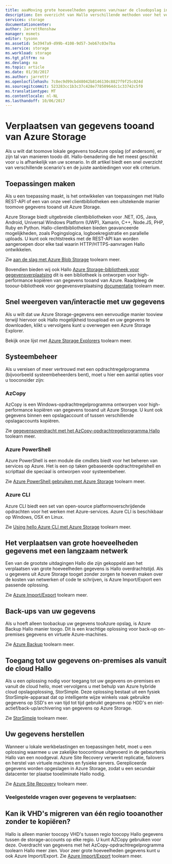 ```yaml
---
title: aaaMoving grote hoeveelheden gegevens van/naar de cloudopslag in Azure | Microsoft Docs
description: Een overzicht van Hallo verschillende methoden voor het verplaatsen tooand van gegevens uit Azure Storage.
services: storage
documentationcenter: 
author: JarrettRenshaw
manager: msmets
editor: tysonn
ms.assetid: 5e3947a9-d99b-4108-9d57-3eb67c03e7ba
ms.service: storage
ms.workload: storage
ms.tgt_pltfrm: na
ms.devlang: na
ms.topic: article
ms.date: 01/30/2017
ms.author: jarrettr
ms.openlocfilehash: 7c8ec9d99cbd48042b8146130c8827f9f25c024d
ms.sourcegitcommit: 523283cc1b3c37c428e77850964dc1c33742c5f0
ms.translationtype: MT
ms.contentlocale: nl-NL
ms.lasthandoff: 10/06/2017
---
```

# <a name="moving-data-tooand-from-azure-storage"></a>Verplaatsen van gegevens tooand van Azure Storage
Als u wilt dat toomove lokale gegevens tooAzure opslag (of andersom), er zijn tal van manieren toodo dit. Hallo-benadering die het meest geschikt voor u is afhankelijk van uw scenario. In dit artikel biedt een snel overzicht van verschillende scenario's en de juiste aanbiedingen voor elk criterium.

## <a name="building-applications"></a>Toepassingen maken
Als u een toepassing maakt, is het ontwikkelen van toepassingen met Hallo REST-API of een van onze veel clientbibliotheken een uitstekende manier toomove gegevens tooand uit Azure Storage.

Azure Storage biedt uitgebreide clientbibliotheken voor .NET, iOS, Java, Android, Universal Windows Platform (UWP), Xamarin, C++, Node.JS, PHP, Ruby en Python. Hallo-clientbibliotheken bieden geavanceerde mogelijkheden, zoals Pogingslogica, logboekregistratie en parallelle uploads. U kunt ook rechtstreeks met de REST-API kan worden aangeroepen door elke taal waarin HTTP/HTTPS-aanvragen Hallo ontwikkelen.

Zie [aan de slag met Azure Blob Storage](../blobs/storage-dotnet-how-to-use-blobs.md) toolearn meer.

Bovendien bieden wij ook Hallo [Azure Storage-bibliotheek voor gegevensverplaatsing](https://www.nuget.org/packages/Microsoft.Azure.Storage.DataMovement) dit is een bibliotheek is ontworpen voor high-performance kopiëren van gegevens tooand van Azure. Raadpleeg de tooour-bibliotheek voor gegevensverplaatsing [documentatie](https://github.com/Azure/azure-storage-net-data-movement) toolearn meer. 

## <a name="quickly-viewinginteracting-with-your-data"></a>Snel weergeven van/interactie met uw gegevens
Als u wilt dat uw Azure Storage-gegevens een eenvoudige manier tooview terwijl hiervoor ook Hallo mogelijkheid tooupload en uw gegevens te downloaden, klikt u vervolgens kunt u overwegen een Azure Storage Explorer.

Bekijk onze lijst met [Azure Storage Explorers](../storage-explorers.md) toolearn meer.

## <a name="system-administration"></a>Systeembeheer
Als u vereisen of meer vertrouwd met een opdrachtregelprogramma (bijvoorbeeld systeembeheerders bent), moet u hier een aantal opties voor u tooconsider zijn:

### <a name="azcopy"></a>AzCopy
AzCopy is een Windows-opdrachtregelprogramma ontworpen voor high-performance kopiëren van gegevens tooand uit Azure Storage. U kunt ook gegevens binnen een opslagaccount of tussen verschillende opslagaccounts kopiëren.

Zie [gegevensoverdracht met het AzCopy-opdrachtregelprogramma Hallo](storage-use-azcopy.md) toolearn meer.

### <a name="azure-powershell"></a>Azure PowerShell
Azure PowerShell is een module die cmdlets biedt voor het beheren van services op Azure. Het is een op taken gebaseerde opdrachtregelshell en scripttaal die speciaal is ontworpen voor systeembeheer.

Zie [Azure PowerShell gebruiken met Azure Storage](storage-powershell-guide-full.md) toolearn meer.

### <a name="azure-cli"></a>Azure CLI
Azure CLI biedt een set van open-source platformoverschrijdende opdrachten voor het werken met Azure-services. Azure CLI is beschikbaar op Windows, OSX en Linux.

Zie [Using hello Azure CLI met Azure Storage](../storage-azure-cli.md) toolearn meer.

## <a name="moving-large-amounts-of-data-with-a-slow-network"></a>Het verplaatsen van grote hoeveelheden gegevens met een langzaam netwerk
Een van de grootste uitdagingen Hallo die zijn gekoppeld aan het verplaatsen van grote hoeveelheden gegevens is Hallo overdrachtstijd. Als u gegevens uit Azure Storage tooget zonder zorgen te hoeven maken over de kosten van netwerken of code te schrijven, is Azure Import/Export een passende oplossing.

Zie [Azure Import/Export](../storage-import-export-service.md) toolearn meer.

## <a name="backing-up-your-data"></a>Back-ups van uw gegevens
Als u hoeft alleen toobackup uw gegevens tooAzure opslag, is Azure Backup Hallo manier toogo. Dit is een krachtige oplossing voor back-up on-premises gegevens en virtuele Azure-machines.

Zie [Azure Backup](../../backup/backup-introduction-to-azure-backup.md) toolearn meer.

## <a name="accessing-your-data-on-premises-and-from-hello-cloud"></a>Toegang tot uw gegevens on-premises als vanuit de cloud Hallo
Als u een oplossing nodig voor toegang tot uw gegevens on-premises en vanuit de cloud hello, moet vervolgens u met behulp van Azure hybride cloud opslagoplossing, StorSimple. Deze oplossing bestaat uit een fysiek StorSimple-apparaat dat op intelligente wijze winkels vaak gebruikte gegevens op SSD's en van tijd tot tijd gebruikt gegevens op HDD's en niet-actief/back-up/archivering van gegevens op Azure Storage.

Zie [StorSimple](../../storsimple/storsimple-overview.md) toolearn meer.

## <a name="recovering-your-data"></a>Uw gegevens herstellen
Wanneer u lokale werkbelastingen en toepassingen hebt, moet u een oplossing waarmee u uw zakelijke toocontinue uitgevoerd in de gebeurtenis Hallo van een noodgeval. Azure Site Recovery verwerkt replicatie, failovers en herstel van virtuele machines en fysieke servers. Gerepliceerde gegevens worden opgeslagen in Azure Storage, zodat u een secundair datacenter ter plaatse tooeliminate Hallo nodig.

Zie [Azure Site Recovery](../../site-recovery/site-recovery-overview.md) toolearn meer.
### <a name="moving-data-faq"></a>Veelgestelde vragen over gegevens te verplaatsen:
## <a name="can-i-migrate-vhds-from-one-region-tooanother-without-copying"></a>Kan ik VHD's migreren van één regio tooanother zonder te kopiëren?
Hallo is alleen manier toocopy VHD's tussen regio toocopy Hallo gegevens tussen de storage-accounts op elke regio. U kunt AZCopy gebruiken voor deze. Overdracht van gegevens met het AzCopy-opdrachtregelprogramma toolearn Hallo meer zien. Voor zeer grote hoeveelheden gegevens kunt u ook Azure Import/Export. Zie [Azure Import/Export](https://docs.microsoft.com/en-us/azure/storage/storage-import-export-service) toolearn meer.
